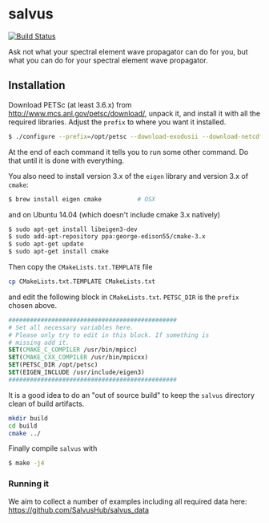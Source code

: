 # salvus
[![Build Status](https://travis-ci.org/SalvusHub/salvus.svg?branch=master)](https://travis-ci.org/SalvusHub/salvus)

Ask not what your spectral element wave propagator can do for you, but what you can do for your spectral element wave propagator.

## Installation

Download PETSc (at least 3.6.x) from http://www.mcs.anl.gov/petsc/download/, unpack it, and install it with all the required libraries. Adjust the `prefix` to where you want it installed.


```bash
$ ./configure --prefix=/opt/petsc --download-exodusii --download-netcdf --download-hdf5 --download-chaco
```

At the end of each command it tells you to run some other command. Do that
until it is done with everything.

You also need to install version 3.x of the `eigen` library and version 3.x of `cmake`:

```bash
$ brew install eigen cmake          # OSX
```

and on Ubuntu 14.04 (which doesn't include cmake 3.x natively)

``` bash
$ sudo apt-get install libeigen3-dev 
$ sudo add-apt-repository ppa:george-edison55/cmake-3.x
$ sudo apt-get update
$ sudo apt-get install cmake
```

Then copy the `CMakeLists.txt.TEMPLATE` file

```bash
cp CMakeLists.txt.TEMPLATE CMakeLists.txt
```

and edit the following block in `CMakeLists.txt`. `PETSC_DIR` is the `prefix` chosen above.

```cmake
###############################################
# Set all necessary variables here.
# Please only try to edit in this block. If something is
# missing add it.
SET(CMAKE_C_COMPILER /usr/bin/mpicc)
SET(CMAKE_CXX_COMPILER /usr/bin/mpicxx)
SET(PETSC_DIR /opt/petsc)
SET(EIGEN_INCLUDE /usr/include/eigen3)
###############################################
```

It is a good idea to do an "out of source build" to keep the `salvus` directory clean of build artifacts.

``` bash
mkdir build
cd build
cmake ../
```

Finally compile `salvus` with

```bash
$ make -j4
```

### Running it

We aim to collect a number of examples including all required data here: https://github.com/SalvusHub/salvus_data
